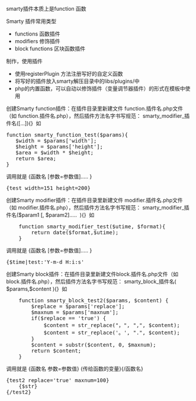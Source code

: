 smarty插件本质上是function 函数

Smarty 插件常用类型
<ul>
	<li>functions 函数插件</li>
	<li>modifiers 修饰插件</li>
	<li>block functions 区块函数插件</li>
</ul>
制作，使用插件
<ul>
	<li>使用registerPlugin 方法注册写好的自定义函数</li>
	<li>将写好的插件放入smarty解压目录中的libs/plugins/中</li>
	<li>php的内置函数，可以自动以修饰插件（变量调节器插件）的形式在模板中使用</li>
</ul>
创建Smarty function插件：在插件目录里新建文件 function.插件名.php文件（如 function.插件名.php），然后插件方法名字书写规范：
smarty_modifier_插件名([...]){}  如
<pre>function smarty_function_test($params){
   $width = $params['width'];
   $height = $params['height'];
   $area = $width * $height;
   return $area;
}</pre>
调用就是 {函数名 [参数=参数值]..... }
<pre>{test width=151 height=200}</pre>
创建Smarty modifier插件：在插件目录里新建文件 modifier.插件名.php文件（如 modifier.插件名.php），然后插件方法名字书写规范：
smarty_modifier_插件名($param1 [, $param2].....  ){}  如
<pre>    function smarty_modifier_test($utime, $format){
        return date($format,$utime);
    }</pre>
调用就是 {函数名 [参数=参数值]..... }
<pre>{$time|test:'Y-m-d H:i:s'</pre>
创建Smarty block插件：在插件目录里新建文件block.插件名.php文件（如 block.插件名.php），然后插件方法名字书写规范：
smarty_block_插件名( $params,$content ){}  如
<pre>    function smarty_block_test2($params, $content) {
        $replace = $params['replace'];
        $maxnum = $params['maxnum'];
        if($replace == 'true') {
            $content = str_replace("，", ",", $content);
            $content = str_replace('。', ".", $content);
        }
        $content = substr($content, 0, $maxnum);
        return $content;
    }</pre>
调用就是 {函数名 参数=参数值} {传给函数的变量}{/函数名}
<pre>{test2 replace='true' maxnum=100}
    {$str}
{/test2}</pre>
